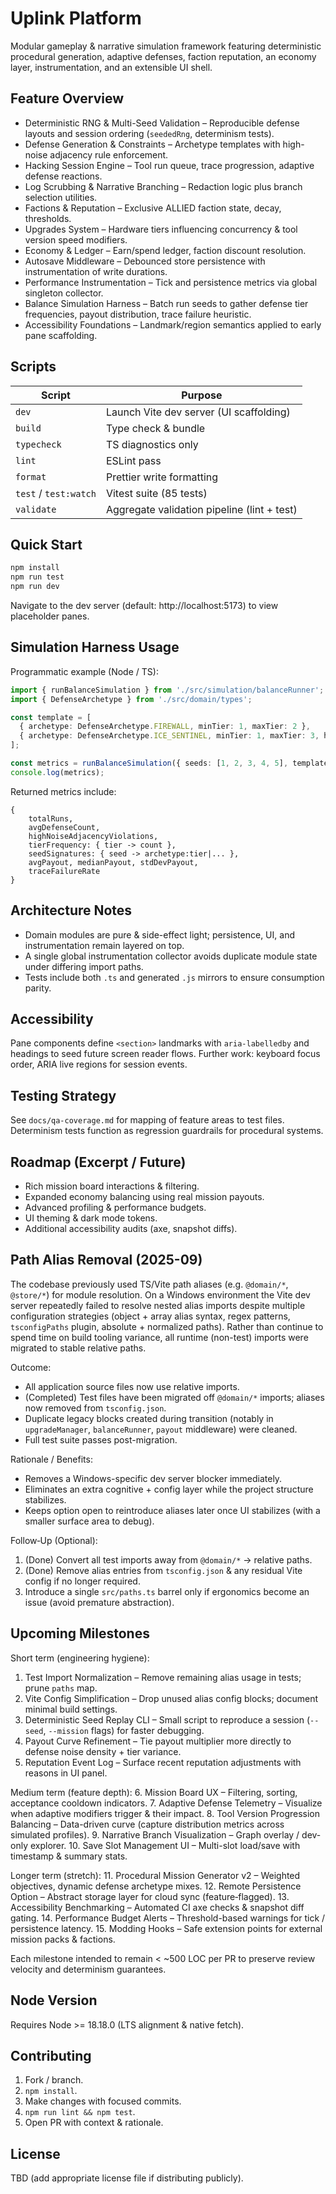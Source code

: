 # Uplink Platform

Modular gameplay & narrative simulation framework featuring deterministic procedural generation, adaptive defenses, faction reputation, an economy layer, instrumentation, and an extensible UI shell.

## Feature Overview

- Deterministic RNG & Multi-Seed Validation – Reproducible defense layouts and session ordering (`seededRng`, determinism tests).
- Defense Generation & Constraints – Archetype templates with high-noise adjacency rule enforcement.
- Hacking Session Engine – Tool run queue, trace progression, adaptive defense reactions.
- Log Scrubbing & Narrative Branching – Redaction logic plus branch selection utilities.
- Factions & Reputation – Exclusive ALLIED faction state, decay, thresholds.
- Upgrades System – Hardware tiers influencing concurrency & tool version speed modifiers.
- Economy & Ledger – Earn/spend ledger, faction discount resolution.
- Autosave Middleware – Debounced store persistence with instrumentation of write durations.
- Performance Instrumentation – Tick and persistence metrics via global singleton collector.
- Balance Simulation Harness – Batch run seeds to gather defense tier frequencies, payout distribution, trace failure heuristic.
- Accessibility Foundations – Landmark/region semantics applied to early pane scaffolding.

## Scripts

| Script                | Purpose                                     |
| --------------------- | ------------------------------------------- |
| `dev`                 | Launch Vite dev server (UI scaffolding)     |
| `build`               | Type check & bundle                         |
| `typecheck`           | TS diagnostics only                         |
| `lint`                | ESLint pass                                 |
| `format`              | Prettier write formatting                   |
| `test` / `test:watch` | Vitest suite (85 tests)                     |
| `validate`            | Aggregate validation pipeline (lint + test) |

## Quick Start

```bash
npm install
npm run test
npm run dev
```

Navigate to the dev server (default: http://localhost:5173) to view placeholder panes.

## Simulation Harness Usage

Programmatic example (Node / TS):

```ts
import { runBalanceSimulation } from './src/simulation/balanceRunner';
import { DefenseArchetype } from './src/domain/types';

const template = [
  { archetype: DefenseArchetype.FIREWALL, minTier: 1, maxTier: 2 },
  { archetype: DefenseArchetype.ICE_SENTINEL, minTier: 1, maxTier: 3, highNoise: true },
];

const metrics = runBalanceSimulation({ seeds: [1, 2, 3, 4, 5], template, payoutScale: 120 });
console.log(metrics);
```

Returned metrics include:

```
{
	totalRuns,
	avgDefenseCount,
	highNoiseAdjacencyViolations,
	tierFrequency: { tier -> count },
	seedSignatures: { seed -> archetype:tier|... },
	avgPayout, medianPayout, stdDevPayout,
	traceFailureRate
}
```

## Architecture Notes

- Domain modules are pure & side-effect light; persistence, UI, and instrumentation remain layered on top.
- A single global instrumentation collector avoids duplicate module state under differing import paths.
- Tests include both `.ts` and generated `.js` mirrors to ensure consumption parity.

## Accessibility

Pane components define `<section>` landmarks with `aria-labelledby` and headings to seed future screen reader flows. Further work: keyboard focus order, ARIA live regions for session events.

## Testing Strategy

See `docs/qa-coverage.md` for mapping of feature areas to test files. Determinism tests function as regression guardrails for procedural systems.

## Roadmap (Excerpt / Future)

- Rich mission board interactions & filtering.
- Expanded economy balancing using real mission payouts.
- Advanced profiling & performance budgets.
- UI theming & dark mode tokens.
- Additional accessibility audits (axe, snapshot diffs).

## Path Alias Removal (2025-09)

The codebase previously used TS/Vite path aliases (e.g. `@domain/*`, `@store/*`) for module resolution. On a Windows environment the Vite dev server repeatedly failed to resolve nested alias imports despite multiple configuration strategies (object + array alias syntax, regex patterns, `tsconfigPaths` plugin, absolute + normalized paths). Rather than continue to spend time on build tooling variance, all runtime (non-test) imports were migrated to stable relative paths.

Outcome:

- All application source files now use relative imports.
- (Completed) Test files have been migrated off `@domain/*` imports; aliases now removed from `tsconfig.json`.
- Duplicate legacy blocks created during transition (notably in `upgradeManager`, `balanceRunner`, `payout` middleware) were cleaned.
- Full test suite passes post-migration.

Rationale / Benefits:

- Removes a Windows-specific dev server blocker immediately.
- Eliminates an extra cognitive + config layer while the project structure stabilizes.
- Keeps option open to reintroduce aliases later once UI stabilizes (with a smaller surface area to debug).

Follow‑Up (Optional):

1. (Done) Convert all test imports away from `@domain/*` → relative paths.
2. (Done) Remove alias entries from `tsconfig.json` & any residual Vite config if no longer required.
3. Introduce a single `src/paths.ts` barrel only if ergonomics become an issue (avoid premature abstraction).

## Upcoming Milestones

Short term (engineering hygiene):

1. Test Import Normalization – Remove remaining alias usage in tests; prune `paths` map.
2. Vite Config Simplification – Drop unused alias config blocks; document minimal build settings.
3. Deterministic Seed Replay CLI – Small script to reproduce a session (`--seed`, `--mission` flags) for faster debugging.
4. Payout Curve Refinement – Tie payout multiplier more directly to defense noise density + tier variance.
5. Reputation Event Log – Surface recent reputation adjustments with reasons in UI panel.

Medium term (feature depth): 6. Mission Board UX – Filtering, sorting, acceptance cooldown indicators. 7. Adaptive Defense Telemetry – Visualize when adaptive modifiers trigger & their impact. 8. Tool Version Progression Balancing – Data-driven curve (capture distribution metrics across simulated profiles). 9. Narrative Branch Visualization – Graph overlay / dev-only explorer. 10. Save Slot Management UI – Multi-slot load/save with timestamp & summary stats.

Longer term (stretch): 11. Procedural Mission Generator v2 – Weighted objectives, dynamic defense archetype mixes. 12. Remote Persistence Option – Abstract storage layer for cloud sync (feature‑flagged). 13. Accessibility Benchmarking – Automated CI axe checks & snapshot diff gating. 14. Performance Budget Alerts – Threshold-based warnings for tick / persistence latency. 15. Modding Hooks – Safe extension points for external mission packs & factions.

Each milestone intended to remain < ~500 LOC per PR to preserve review velocity and determinism guarantees.

## Node Version

Requires Node >= 18.18.0 (LTS alignment & native fetch).

## Contributing

1. Fork / branch.
2. `npm install`.
3. Make changes with focused commits.
4. `npm run lint && npm test`.
5. Open PR with context & rationale.

## License

TBD (add appropriate license file if distributing publicly).
